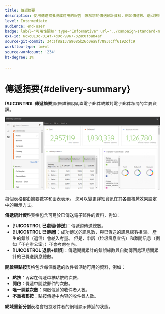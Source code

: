 ```yaml
---
title: 傳遞摘要
description: 使用傳送摘要現成可用的報告，瞭解您的傳送統計資料，例如傳送數、退回數和開啟數。
level: Intermediate
audience: end-user
badge: label="可用性限制" type="Informative" url="../campaign-standard-migration-home.md" tooltip="僅限Campaign Standard已移轉的使用者"
exl-id: 6c5c013c-014f-4d0c-9967-32ac0fbab4af
source-git-commit: 34c6f8a137a9085b26c0ea8f78930cff6192cfc9
workflow-type: tm+mt
source-wordcount: '234'
ht-degree: 1%

---
```


# 傳遞摘要{#delivery-summary}

**[!UICONTROL 傳遞摘要]**&#x200B;報告詳細說明與電子郵件或數封電子郵件相關的主要資訊。

![](assets/campaign_reports_1.png)

每個表格都由摘要數字和圖表表示。 您可以變更詳細資訊在其各自視覺效果設定中的顯示方式。

**傳遞統計資料**&#x200B;表格包含可用於已傳送電子郵件的資料，例如：

* **[!UICONTROL 已處理/傳送]**：傳遞的傳送總數。
* **[!UICONTROL 已傳遞]**：成功傳送的訊息數，與已傳送的訊息總數相關。 產生的錯誤（退信）會納入考量。 但是，申訴（垃圾訊息宣告）和離開訊息（例如「不在辦公室」）不會考慮在內。
* **[!UICONTROL 退信+錯誤]**：傳遞期間累計的錯誤總數與自動傳回處理期間累計的已傳送訊息總數。

**開啟與點按**&#x200B;表格包含每個傳遞的收件者活動可用的資料，例如：

* **點按**：內容在傳遞中被點按的次數。
* **開啟**：傳遞中開啟郵件的次數。
* **唯一開啟次數**：開啟傳遞的收件者人數。
* **不重複點按**：點按傳遞中內容的收件者人數。

**網域重新分割**&#x200B;表格會根據收件者的網域顯示傳遞的狀態。

